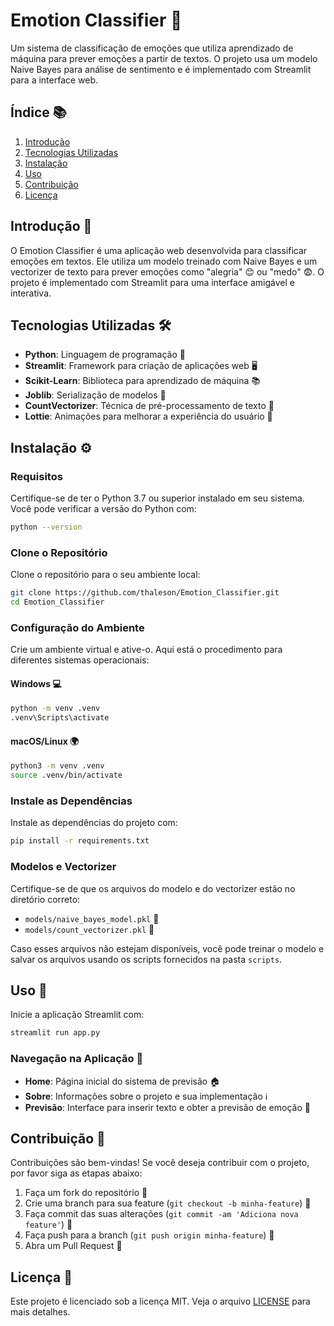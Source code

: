 # Emotion Classifier 🎉

Um sistema de classificação de emoções que utiliza aprendizado de máquina para prever emoções a partir de textos. O projeto usa um modelo Naive Bayes para análise de sentimento e é implementado com Streamlit para a interface web.

## Índice 📚

1. [Introdução](#introdução)
2. [Tecnologias Utilizadas](#tecnologias-utilizadas)
3. [Instalação](#instalação)
4. [Uso](#uso)
5. [Contribuição](#contribuição)
6. [Licença](#licença)

## Introdução 🎯

O Emotion Classifier é uma aplicação web desenvolvida para classificar emoções em textos. Ele utiliza um modelo treinado com Naive Bayes e um vectorizer de texto para prever emoções como "alegria" 😊 ou "medo" 😨. O projeto é implementado com Streamlit para uma interface amigável e interativa.

## Tecnologias Utilizadas 🛠️

- **Python**: Linguagem de programação 🐍
- **Streamlit**: Framework para criação de aplicações web 🖥️
- **Scikit-Learn**: Biblioteca para aprendizado de máquina 📚
- **Joblib**: Serialização de modelos 💾
- **CountVectorizer**: Técnica de pré-processamento de texto 📝
- **Lottie**: Animações para melhorar a experiência do usuário 🎨

## Instalação ⚙️

### Requisitos

Certifique-se de ter o Python 3.7 ou superior instalado em seu sistema. Você pode verificar a versão do Python com:

```bash
python --version
```

### Clone o Repositório

Clone o repositório para o seu ambiente local:

```bash
git clone https://github.com/thaleson/Emotion_Classifier.git
cd Emotion_Classifier
```

### Configuração do Ambiente

Crie um ambiente virtual e ative-o. Aqui está o procedimento para diferentes sistemas operacionais:

#### Windows 💻

```bash
python -m venv .venv
.venv\Scripts\activate
```

#### macOS/Linux 🌍

```bash
python3 -m venv .venv
source .venv/bin/activate
```

### Instale as Dependências

Instale as dependências do projeto com:

```bash
pip install -r requirements.txt
```

### Modelos e Vectorizer

Certifique-se de que os arquivos do modelo e do vectorizer estão no diretório correto:

- `models/naive_bayes_model.pkl` 📁
- `models/count_vectorizer.pkl` 📁

Caso esses arquivos não estejam disponíveis, você pode treinar o modelo e salvar os arquivos usando os scripts fornecidos na pasta `scripts`.

## Uso 🚀

Inicie a aplicação Streamlit com:

```bash
streamlit run app.py
```

### Navegação na Aplicação 🧭

- **Home**: Página inicial do sistema de previsão 🏠
- **Sobre**: Informações sobre o projeto e sua implementação ℹ️
- **Previsão**: Interface para inserir texto e obter a previsão de emoção 💬

## Contribuição 🤝

Contribuições são bem-vindas! Se você deseja contribuir com o projeto, por favor siga as etapas abaixo:

1. Faça um fork do repositório 🍴
2. Crie uma branch para sua feature (`git checkout -b minha-feature`) 🌿
3. Faça commit das suas alterações (`git commit -am 'Adiciona nova feature'`) 📝
4. Faça push para a branch (`git push origin minha-feature`) 🚀
5. Abra um Pull Request 🔄

## Licença 📜

Este projeto é licenciado sob a licença MIT. Veja o arquivo [LICENSE](LICENSE) para mais detalhes.
```

